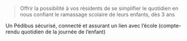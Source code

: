 > Offrir la possibilité à vos résidents de se simplifier le quotidien en nous confiant le ramassage scolaire de leurs enfants, dès 3 ans

Un Pédibus sécurisé, connecté et assurant un lien avec l’école (compte-rendu quotidien de la journée de l’enfant)​
